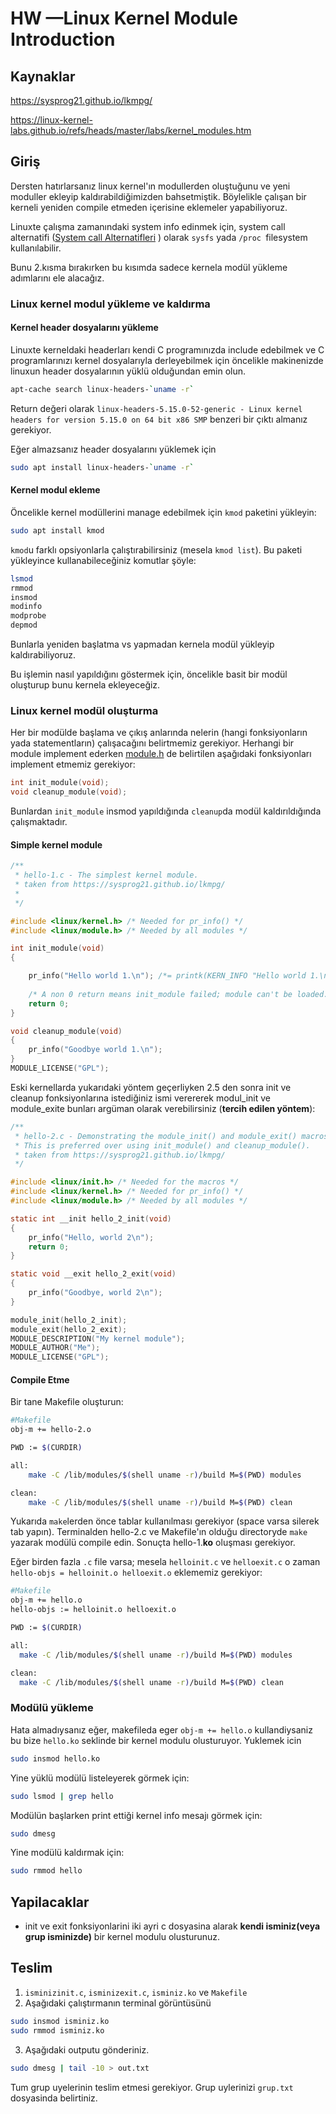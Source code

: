 HW —Linux Kernel Module Introduction
===========================

## Kaynaklar
https://sysprog21.github.io/lkmpg/

https://linux-kernel-labs.github.io/refs/heads/master/labs/kernel_modules.htm

## Giriş

Dersten hatırlarsanız linux kernel'ın modullerden oluştuğunu ve yeni moduller ekleyip kaldırabildiğimizden bahsetmiştik. Böylelikle çalışan bir kerneli yeniden compile etmeden içerisine eklemeler yapabiliyoruz.

Linuxte çalışma zamanındaki system info edinmek için, system call alternatifi ([System call Alternatifleri](https://www.kernel.org/doc/html/latest/process/adding-syscalls.html?highlight=system+call#:~:text=patches.rst.-,System%20Call%20Alternatives,%C2%B6,-The%20first%20thing) ) olarak `sysfs` yada `/proc `filesystem kullanılabilir.

Bunu 2.kısma bırakırken bu kısımda sadece kernela modül yükleme adımlarını ele alacağız.

### Linux kernel modul yükleme ve kaldırma

#### Kernel header dosyalarını yükleme
Linuxte kerneldaki headerları kendi C programınızda include edebilmek ve C programlarınızı kernel dosyalarıyla derleyebilmek için öncelikle makinenizde linuxun header dosyalarının yüklü olduğundan emin olun.
```bash
apt-cache search linux-headers-`uname -r`
```
Return değeri olarak `linux-headers-5.15.0-52-generic - Linux kernel headers for version 5.15.0 on 64 bit x86 SMP` benzeri bir çıktı almanız gerekiyor.

Eğer almazsanız header dosyalarını yüklemek için

```bash
sudo apt install linux-headers-`uname -r`
```


#### Kernel modul ekleme

Öncelikle kernel modüllerini manage edebilmek için `kmod` paketini yükleyin:
```bash
sudo apt install kmod
```
`kmod`u farklı opsiyonlarla çalıştırabilirsiniz (mesela `kmod list`). Bu paketi yükleyince kullanabileceğiniz komutlar şöyle:

```bash
lsmod    
rmmod      
insmod    
modinfo    
modprobe    
depmod       
```
Bunlarla yeniden başlatma vs yapmadan kernela modül yükleyip kaldırabiliyoruz.

Bu işlemin nasıl yapıldığını göstermek için, öncelikle basit bir modül oluşturup bunu kernela ekleyeceğiz.


### Linux kernel modül oluşturma
Her bir modülde başlama ve çıkış anlarında nelerin (hangi fonksiyonların yada statementların) çalışacağını belirtmemiz gerekiyor. Herhangi bir module implement ederken [module.h](https://elixir.bootlin.com/linux/v6.1-rc2/source/include/linux/module.h) de belirtilen aşağıdaki fonksiyonları implement etmemiz gerekiyor:
```C
int init_module(void);
void cleanup_module(void);
```
Bunlardan `init_module` insmod yapıldığında `cleanup`da modül kaldırıldığında çalışmaktadır.



#### Simple kernel module
```C
/**
 * hello-1.c - The simplest kernel module.
 * taken from https://sysprog21.github.io/lkmpg/
 *
 */

#include <linux/kernel.h> /* Needed for pr_info() */
#include <linux/module.h> /* Needed by all modules */

int init_module(void)
{

    pr_info("Hello world 1.\n"); /*= printk(KERN_INFO "Hello world 1.\n")*/
    
    /* A non 0 return means init_module failed; module can't be loaded. */
    return 0;
}

void cleanup_module(void)
{
    pr_info("Goodbye world 1.\n");
}
MODULE_LICENSE("GPL");
```

Eski kernellarda yukarıdaki yöntem geçerliyken 2.5 den sonra init ve cleanup fonksiyonlarına istediğiniz ismi verererek modul_init ve module_exite bunları argüman olarak verebilirsiniz (**tercih edilen yöntem**):

```C
/**
 * hello-2.c - Demonstrating the module_init() and module_exit() macros.
 * This is preferred over using init_module() and cleanup_module().
 * taken from https://sysprog21.github.io/lkmpg/
 */

#include <linux/init.h> /* Needed for the macros */
#include <linux/kernel.h> /* Needed for pr_info() */
#include <linux/module.h> /* Needed by all modules */

static int __init hello_2_init(void)
{
    pr_info("Hello, world 2\n");
    return 0;
}

static void __exit hello_2_exit(void)
{
    pr_info("Goodbye, world 2\n");
}

module_init(hello_2_init);
module_exit(hello_2_exit);
MODULE_DESCRIPTION("My kernel module");
MODULE_AUTHOR("Me");
MODULE_LICENSE("GPL");
```

#### Compile Etme
Bir tane Makefile oluşturun:
```bash
#Makefile
obj-m += hello-2.o

PWD := $(CURDIR)

all:
	make -C /lib/modules/$(shell uname -r)/build M=$(PWD) modules

clean:
	make -C /lib/modules/$(shell uname -r)/build M=$(PWD) clean
  ```

Yukarıda `make`lerden önce tablar kullanılması gerekiyor (space varsa silerek tab yapın).
Terminalden hello-2.c ve Makefile'ın olduğu directoryde `make` yazarak modülü compile edin. Sonuçta hello-1.**ko** oluşması gerekiyor.

Eğer birden fazla `.c` file varsa; mesela `helloinit.c` ve `helloexit.c` o zaman `hello-objs = helloinit.o helloexit.o` eklememiz gerekiyor:

  ```bash
#Makefile
obj-m += hello.o
hello-objs := helloinit.o helloexit.o

PWD := $(CURDIR)

all:
	make -C /lib/modules/$(shell uname -r)/build M=$(PWD) modules

clean:
	make -C /lib/modules/$(shell uname -r)/build M=$(PWD) clean
  ```

### Modülü yükleme
Hata almadıysanız eğer, makefileda eger `obj-m += hello.o` kullandiysaniz bu bize `hello.ko` seklinde bir kernel modulu olusturuyor. Yuklemek icin
```bash
sudo insmod hello.ko
```
Yine yüklü modülü listeleyerek görmek için:

```bash
sudo lsmod | grep hello
```
Modülün başlarken print ettiği kernel info mesajı görmek için:
```bash
sudo dmesg
```
Yine modülü kaldırmak için:

```bash
sudo rmmod hello
```

## Yapilacaklar
- init ve exit fonksiyonlarini iki ayri c dosyasina alarak **kendi isminiz(veya grup isminizde)** bir kernel modulu olusturunuz.

## Teslim
1. `isminizinit.c`, `isminizexit.c`, `isminiz.ko` ve `Makefile`
2. Aşağıdaki çalıştırmanın terminal görüntüsünü
```bash
sudo insmod isminiz.ko
sudo rmmod isminiz.ko
```
3. Aşağıdaki outputu gönderiniz.
```bash
sudo dmesg | tail -10 > out.txt
```

Tum grup uyelerinin teslim etmesi gerekiyor. Grup uylerinizi `grup.txt` dosyasinda belirtiniz.
